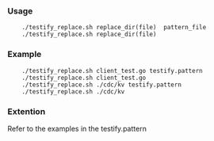 ### Usage
```
	./testify_replace.sh replace_dir(file)  pattern_file
	./testify_replace.sh replace_dir(file)
```

### Example
```
	./testify_replace.sh client_test.go testify.pattern
	./testify_replace.sh client_test.go
	./testify_replace.sh ./cdc/kv testify.pattern
	./testify_replace.sh ./cdc/kv
```

### Extention
Refer to the examples in the testify.pattern
